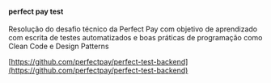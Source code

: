 #### perfect pay test

Resolução do desafio técnico da Perfect Pay com objetivo de aprendizado com escrita de testes automatizados e boas práticas de programação como Clean Code e Design Patterns

[https://github.com/perfectpay/perfect-test-backend](https://github.com/perfectpay/perfect-test-backend)
